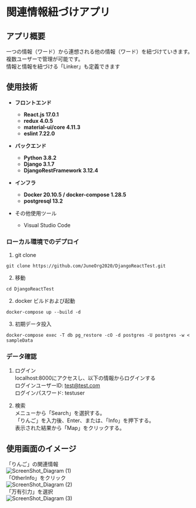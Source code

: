 # 関連情報紐づけアプリ

## アプリ概要

一つの情報（ワード）から連想される他の情報（ワード）を紐づけていきます。<br>
複数ユーザーで管理が可能です。<br>
情報と情報を紐づける「Linker」も定義できます<br>

## 使用技術

* __フロントエンド__
  * __React.js 17.0.1__
  * __redux 4.0.5__
  * __material-ui/core 4.11.3__
  * __eslint 7.22.0__

* __バックエンド__
  * __Python 3.8.2__
  * __Django 3.1.7__
  * __DjangoRestFramework 3.12.4__

* __インフラ__
  * __Docker 20.10.5 / docker-compose 1.28.5__
  * __postgresql 13.2__

* その他使用ツール
  * Visual Studio Code


### ローカル環境でのデプロイ
1.  git clone
```terminal
git clone https://github.com/JuneOrg2020/DjangoReactTest.git
```

2.  移動
```terminal
cd DjangoReactTest
```

2.  docker ビルドおよび起動
```terminal
docker-compose up --build -d
```

3.  初期データ投入
```terminal
docker-compose exec -T db pg_restore -cO -d postgres -U postgres -w < sampleData
```

### データ確認

1. ログイン<br>
localhost:8000にアクセスし、以下の情報からログインする<br>
ログインユーザーID: test@test.com <br>
ログインパスワード: testuser <br>

2. 検索<br>
メニューから「Search」を選択する。<br>
「りんご」を入力後、Enter、または、「Info」を押下する。<br>
表示された結果から「Map」をクリックする。



## 使用画面のイメージ
「りんご」の関連情報 <br>
![ScreenShot_Diagram (1)](https://user-images.githubusercontent.com/64642177/114655831-f7b43580-9d27-11eb-8258-310be2427e16.png)<br>
「OtherInfo」をクリック <br>
![ScreenShot_Diagram (2)](https://user-images.githubusercontent.com/64642177/114655843-fbe05300-9d27-11eb-8404-8a294bda84da.png)<br>
「万有引力」を選択 <br>
![ScreenShot_Diagram (3)](https://user-images.githubusercontent.com/64642177/114655859-ff73da00-9d27-11eb-923b-075484a9ac95.png)

